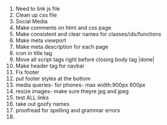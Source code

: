 1.  Need to link js file
2.  Clean up css file
3.  Social Media  
4.  Make comments on html and css page
5.  Make consistent and clear names for classes/ids/functions
6.  Make meta viewport
7.  Make meta description for each page
8.  icon in title tag
9.  Move all script tags right before closing body tag |done|
10. Make header tag for navbar
11. Fix footer
12. put footer styles at the bottom
13. media queries- for phones- max width:900px  600px
14. resize images- make sure theyre jpg and jpeg
15. test ALL links
16. take out goofy names
17. proofread for spelling and grammar errors
18. 
